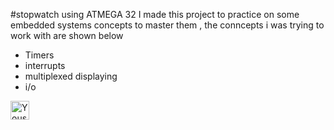 #stopwatch using ATMEGA 32 
I made this project to practice on some embedded systems concepts to master them , the conncepts i was trying to work with are shown below
<ul>
  <li> Timers</li>
  <li> interrupts</li>
  <li> multiplexed displaying</li>
  <li> i/o</li>
</ul>
<img align="left" alt="Youssef's gmail" width="30px"
      src="[https://user-images.githubusercontent.com/76125650/141382583-1354ab1c-10a7-4605-a255-412ee57d2ad7.png](https://github.com/YoussefOsama2000/atmega32_stopwatch/blob/master/Screenshot%202022-09-23%20005826.png?raw=true)"
      draggable="false" />
